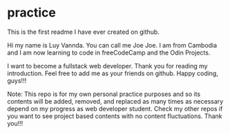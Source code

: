 # practice

This is the first readme I have ever created on github.

Hi my name is Luy Vannda. You can call me Joe Joe. I am from Cambodia and I am now learning to code in freeCodeCamp and the Odin Projects.

I want to become a fullstack web developer. Thank you for reading my introduction. Feel free to add me as your friends on github. Happy coding, guys!!! 

Note: This repo is for my own personal practice purposes and so its contents will be added, removed, and replaced as many times as necessary depend on my progress as web developer student. Check my other repos if you want to see project based contents with no content fluctuations. Thank you!!! 
